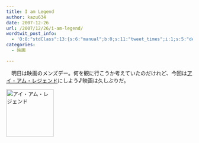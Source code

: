 ```yaml
---
title: I am Legend
author: kazu634
date: 2007-12-26
url: /2007/12/26/i-am-legend/
wordtwit_post_info:
  - 'O:8:"stdClass":13:{s:6:"manual";b:0;s:11:"tweet_times";i:1;s:5:"delay";i:0;s:7:"enabled";i:1;s:10:"separation";s:2:"60";s:7:"version";s:3:"3.7";s:14:"tweet_template";b:0;s:6:"status";i:2;s:6:"result";a:0:{}s:13:"tweet_counter";i:2;s:13:"tweet_log_ids";a:1:{i:0;i:3525;}s:9:"hash_tags";a:0:{}s:8:"accounts";a:1:{i:0;s:7:"kazu634";}}'
categories:
  - 映画

---
```

<div class="section">
<p>
    　明日は映画のメンズデー。何を観に行こうか考えていたのだけれど、今回は<a href="http://wwws.warnerbros.co.jp/iamlegend/" onclick="__gaTracker('send', 'event', 'outbound-article', 'http://wwws.warnerbros.co.jp/iamlegend/', 'アイ・アム・レジェンド');" target="_blank">アイ・アム・レジェンド</a>にしよう♪映画は久しぶりだ。
</p>
  
<p>
<center>
</center>
</p>
  
<p>
<a href="http://wwws.warnerbros.co.jp/iamlegend/" onclick="__gaTracker('send', 'event', 'outbound-article', 'http://wwws.warnerbros.co.jp/iamlegend/', '');"><img width="128" alt="アイ・アム・レジェンド" src="http://img.simpleapi.net/small/http://wwws.warnerbros.co.jp/iamlegend/" style="border-style:none" height="128" /></a>
</p></p>
</div>